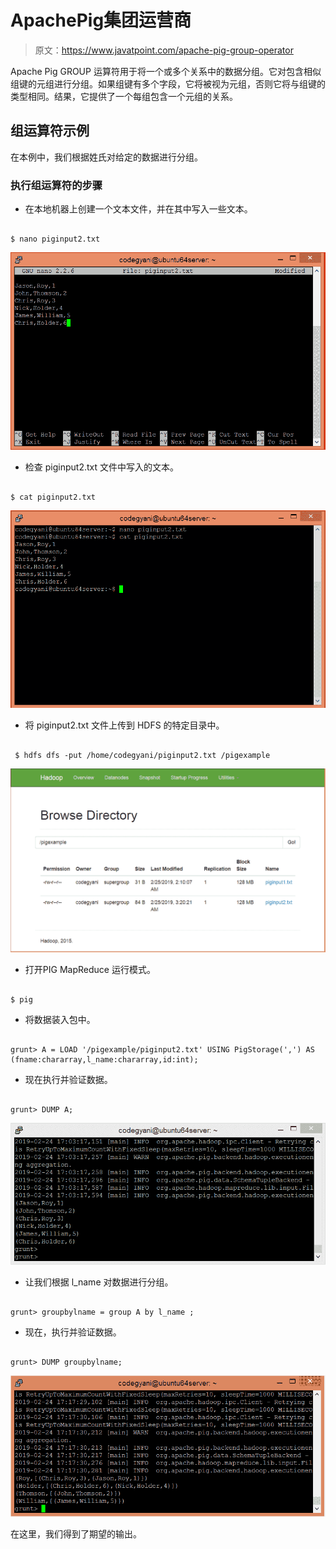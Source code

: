 # ApachePig集团运营商

> 原文：<https://www.javatpoint.com/apache-pig-group-operator>

Apache Pig GROUP 运算符用于将一个或多个关系中的数据分组。它对包含相似组键的元组进行分组。如果组键有多个字段，它将被视为元组，否则它将与组键的类型相同。结果，它提供了一个每组包含一个元组的关系。

## 组运算符示例

在本例中，我们根据姓氏对给定的数据进行分组。

### 执行组运算符的步骤

*   在本地机器上创建一个文本文件，并在其中写入一些文本。

```

$ nano piginput2.txt

```

![Apache Pig Group Operator](img/34c55df55ef6b4ecad3fe6a17e5f0271.png)

*   检查 piginput2.txt 文件中写入的文本。

```

$ cat piginput2.txt

```

![Apache Pig Group Operator](img/83a3ef19b4351114cc49530221c22b51.png)

*   将 piginput2.txt 文件上传到 HDFS 的特定目录中。

```

 $ hdfs dfs -put /home/codegyani/piginput2.txt /pigexample

```

![Apache Pig Group Operator](img/706d6c595ce764c5f01e7fe82eac1dfa.png)

*   打开PIG MapReduce 运行模式。

```

$ pig

```

*   将数据装入包中。

```

grunt> A = LOAD '/pigexample/piginput2.txt' USING PigStorage(',') AS (fname:chararray,l_name:chararray,id:int);

```

*   现在执行并验证数据。

```

grunt> DUMP A;

```

![Apache Pig Group Operator](img/80751d8af836ff5c25f9e994a1e55a31.png)

*   让我们根据 l_name 对数据进行分组。

```

grunt> groupbylname = group A by l_name ;

```

*   现在，执行并验证数据。

```

grunt> DUMP groupbylname;

```

![Apache Pig Group Operator](img/58a4a9047b23de6e6cae9547526e4c7f.png)

在这里，我们得到了期望的输出。